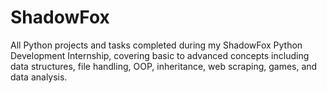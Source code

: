 # ShadowFox
All Python projects and tasks completed during my ShadowFox Python Development Internship, covering basic to advanced concepts including data structures, file handling, OOP, inheritance, web scraping, games, and data analysis.
